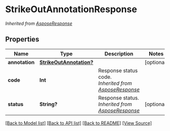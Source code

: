 ﻿# StrikeOutAnnotationResponse


*Inherited from [AsposeResponse](AsposeResponse.md)*
## Properties
Name | Type | Description | Notes
------------ | ------------- | ------------- | -------------
**annotation** | [**StrikeOutAnnotation?**](StrikeOutAnnotation.md) |  | [optional]
**code** | **Int** | Response status code.<br />*Inherited from [AsposeResponse](AsposeResponse.md)* | 
**status** | **String?** | Response status.<br />*Inherited from [AsposeResponse](AsposeResponse.md)* | [optional]

[[Back to Model list]](../README.md#documentation-for-models) [[Back to API list]](../README.md#documentation-for-api-endpoints) [[Back to README]](../README.md) [[View Source]](../AsposePdfCloud/Models/StrikeOutAnnotationResponse.swift)

